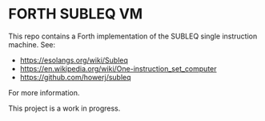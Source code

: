 # FORTH SUBLEQ VM

This repo contains a Forth implementation of the SUBLEQ single instruction
machine. See:

* <https://esolangs.org/wiki/Subleq>
* <https://en.wikipedia.org/wiki/One-instruction_set_computer>
* <https://github.com/howerj/subleq>

For more information.

This project is a work in progress.
